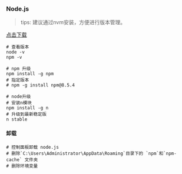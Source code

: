 ### Node.js

> tips: 建议通过nvm安装，方便进行版本管理。

[点击下载](https://nodejs.org/zh-cn/download/)

```shell
# 查看版本
node -v
npm -v

# npm 升级
npm install -g npm
# 指定版本
# npm -g install npm@8.5.4

# node升级
# 安装n模块
npm install -g n
# 升级到最新稳定版
n stable
```

#### 卸载

```
# 控制面板卸载 node.js
# 删除`C:\Users\Administrator\AppData\Roaming`目录下的 `npm`和`npm-cache` 文件夹
# 删除环境变量
```
